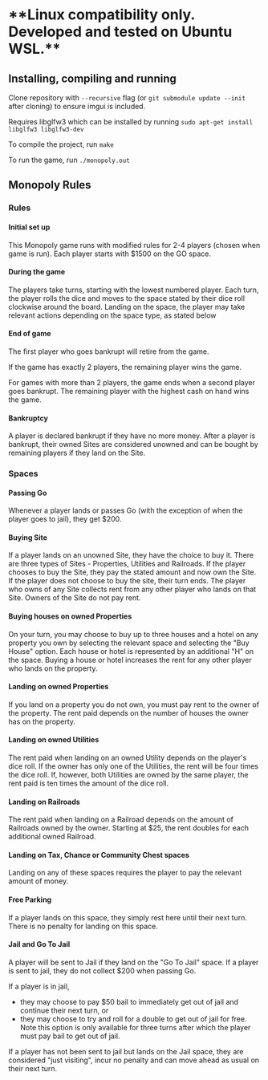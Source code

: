 # \*\*Linux compatibility only. Developed and tested on Ubuntu WSL.\*\*
## Installing, compiling and running
Clone repository with `--recursive` flag (or `git submodule update --init` after cloning) to ensure imgui is included.

Requires libglfw3 which can be installed by running `sudo apt-get install libglfw3 libglfw3-dev`

To compile the project, run `make`

To run the game, run `./monopoly.out`

## Monopoly Rules
### Rules
#### Initial set up
This Monopoly game runs with modified rules for 2-4 players (chosen when game is run). 
Each player starts with $1500 on the GO space.

#### During the game
The players take turns, starting with the lowest numbered player.
Each turn, the player rolls the dice and moves to the space stated by their dice roll clockwise around the board.
Landing on the space, the player may take relevant actions depending on the space type, as stated below

#### End of game
The first player who goes bankrupt will retire from the game. 

If the game has exactly 2 players, the remaining player wins the game.

For games with more than 2 players, the game ends when a second player goes bankrupt. The remaining player with the highest cash on hand wins the game.

#### Bankruptcy
A player is declared bankrupt if they have no more money. After a player is bankrupt, their owned Sites are considered unowned and can be bought by remaining players if they land on the Site.

### Spaces
#### Passing Go
Whenever a player lands or passes Go (with the exception of when the player goes to jail), they get $200.

#### Buying Site
If a player lands on an unowned Site, they have the choice to buy it. There are three types of Sites - Properties, Utilities and Railroads. If the player chooses to buy the Site, they pay the stated amount and now own the Site. If the player does not choose to buy the site, their turn ends. The player who owns of any Site collects rent from any other player who lands on that Site. Owners of the Site do not pay rent.

#### Buying houses on owned Properties
On your turn, you may choose to buy up to three houses and a hotel on any property you own by selecting the relevant space and selecting the "Buy House" option. Each house or hotel is represented by an additional "H" on the space. Buying a house or hotel increases the rent for any other player who lands on the property. 

#### Landing on owned Properties
If you land on a property you do not own, you must pay rent to the owner of the property. The rent paid depends on the number of houses the owner has on the property.

#### Landing on owned Utilities
The rent paid when landing on an owned Utility depends on the player's dice roll. If the owner has only one of the Utilities, the rent will be four times the dice roll. If, however, both Utilities are owned by the same player, the rent paid is ten times the amount of the dice roll.

#### Landing on Railroads
The rent paid when landing on a Railroad depends on the amount of Railroads owned by the owner. Starting at $25, the rent doubles for each additional owned Railroad.

#### Landing on Tax, Chance or Community Chest spaces
Landing on any of these spaces requires the player to pay the relevant amount of money.

#### Free Parking
If a player lands on this space, they simply rest here until their next turn. There is no penalty for landing on  this space.

#### Jail and Go To Jail
A player will be sent to Jail if they land on the "Go To Jail" space. If a player is sent to jail, they do not collect $200 when passing Go.

If a player is in jail, 
- they may choose to pay $50 bail to immediately get out of jail and continue their next turn, or
- they may choose to try and roll for a double to get out of jail for free. Note this option is only available for three turns after which the player must pay bail to get out of jail.

If a player has not been sent to jail but lands on the Jail space, they are considered "just visiting", incur no penalty and can move ahead as usual on their next turn.
